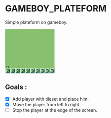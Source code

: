 # GAMEBOY_PLATEFORM
Simple plateform on gameboy.

![PLATEFORM GB](/scrnshot/screenshot.bmp)


## Goals :

- [x] Add player with tileset and place him.
- [x] Move the player from left to right.
- [ ] Stop the player at the edge of the screen.
